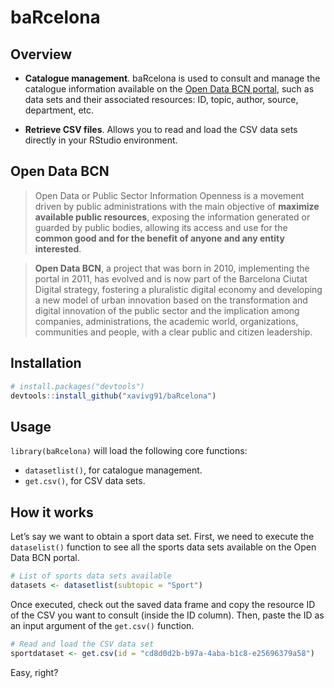 # baRcelona

## Overview

* **Catalogue management**. baRcelona is used to consult and manage the catalogue information available on the [Open Data BCN portal](https://opendata-ajuntament.barcelona.cat/en/node), 
such as data sets and their associated resources: ID, topic, author, source, department, etc. 

* **Retrieve CSV files**. Allows you to read and load the CSV data sets directly in your RStudio environment. 

## Open Data BCN

> Open Data or Public Sector Information Openness is a movement driven by public administrations with the main objective of
**maximize available public resources**, exposing the information generated or guarded by public bodies, allowing its access and 
use for the **common good and for the benefit of anyone and any entity interested**.

> **Open Data BCN**, a project that was born in 2010, implementing the portal in 2011, has evolved and is now part of the Barcelona
Ciutat Digital strategy, fostering a pluralistic digital economy and developing a new model of urban innovation based on the 
transformation and digital innovation of the public sector and the implication among companies, administrations, the academic world, 
organizations, communities and people, with a clear public and citizen leadership. 

## Installation

```R
# install.packages("devtools")
devtools::install_github("xavivg91/baRcelona")
```
## Usage

`library(baRcelona)` will load the following core functions:

* `datasetlist()`, for catalogue management.
* `get.csv()`, for CSV data sets.


## How it works

Let’s say we want to obtain a sport data set. First, we need to execute the `dataselist()` function to see all the
sports data sets available on the Open Data BCN portal.

```R
# List of sports data sets available
datasets <- datasetlist(subtopic = "Sport")
```
Once executed, check out the saved data frame and copy the resource ID of the CSV you want to consult (inside the ID column). 
Then, paste the ID as an input argument of the `get.csv()` function. 

```R
# Read and load the CSV data set
sportdataset <- get.csv(id = "cd8d0d2b-b97a-4aba-b1c8-e25696379a58")
```

Easy, right?
